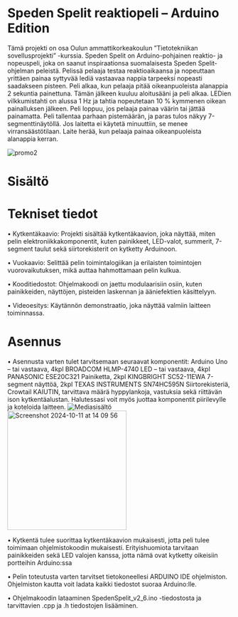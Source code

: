 # Speden Spelit reaktiopeli – Arduino Edition

Tämä projekti on osa Oulun ammattikorkeakoulun ”Tietotekniikan sovellusprojekti” -kurssia.  Speden Spelit on Arduino-pohjainen reaktio- ja nopeuspeli, joka on saanut inspiraationsa suomalaisesta Speden Spelit-ohjelman peleistä. Pelissä pelaaja testaa reaktioaikaansa ja nopeuttaan yrittäen painaa syttyvää lediä vastaavaa nappia tarpeeksi nopeasti saadakseen pisteen. Peli alkaa, kun pelaaja pitää oikeanpuoleista alanappia 2 sekuntia painettuna. Tämän jälkeen kuuluu aloitusääni ja peli alkaa. LEDien vilkkumistahti on alussa 1 Hz ja tahtia nopeutetaan 10 % kymmenen oikean painalluksen jälkeen. Peli loppuu, jos pelaaja painaa väärin tai jättää painamatta. Peli tallentaa parhaan pistemäärän, ja paras tulos näkyy 7-segmenttinäytöllä. Jos laitetta ei käytetä minuuttiin, se menee virransäästötilaan. Laite herää, kun pelaaja painaa oikeanpuoleista alanappia kerran.

![promo2](https://github.com/user-attachments/assets/f8ad9e48-5bbe-4b00-b72d-6d8116a723de)

# Sisältö

# Tekniset tiedot
•	Kytkentäkaavio: Projekti sisältää kytkentäkaavion, joka näyttää, miten pelin elektroniikkakomponentit, kuten painikkeet, LED-valot, summerit, 7-segment taulut sekä siirtorekisterit on kytketty Arduinoon. 

•	Vuokaavio: Selittää pelin toimintalogiikan ja erilaisten toimintojen vuorovaikutuksen, mikä auttaa hahmottamaan pelin kulkua.


•	Kooditiedostot: Ohjelmakoodi on jaettu modulaarisiin osiin, kuten painikkeiden, näyttöjen, pisteiden laskennan ja ääniefektien käsittelyyn.

•	Videoesitys: Käytännön demonstraatio, joka näyttää valmiin laitteen toiminnassa.

# Asennus
•	Asennusta varten tulet tarvitsemaan seuraavat komponentit: Arduino Uno – tai vastaava, 4kpl BROADCOM HLMP-4740 LED – tai vastaava, 4kpl PANASONIC ESE20C321 Painiketta, 2kpl KINGBRIGHT SC52-11EWA 7-segment näyttöä, 2kpl TEXAS INSTRUMENTS SN74HC595N Siirtorekisteriä, Crowtail KAIUTIN, tarvittava määrä hyppylankoja, vastuksia sekä riittävän ison kytkentäalustan. Halutessasi voit myös juottaa komponentit piirilevylle ja koteloida laitteen.
![Mediasisältö](https://github.com/user-attachments/assets/0fc59c87-1206-473f-9d1a-f863519c6c72)
<img width="268" alt="Screenshot 2024-10-11 at 14 09 56" src="https://github.com/user-attachments/assets/fc799035-19d4-499e-88e8-967aa2689f7c">


•	Kytkentä tulee suorittaa kytkentäkaavion mukaisesti, jotta peli tulee toimimaan ohjelmistokoodin mukaisesti. Erityishuomiota tarvitaan painikkeiden sekä LED valojen kanssa, jotta nämä ovat kytketty oikeisiin portteihin Arduino:ssa

•	Pelin toteutusta varten tarvitset tietokoneellesi ARDUINO IDE ohjelmiston. Ohjelmiston kautta voit ladata kaikki tiedostot suoraa Arduino:lle.

•	Ohjelmakoodin lataaminen SpedenSpelit_v2_6.ino -tiedostosta ja tarvittavien .cpp ja .h tiedostojen lisääminen.
